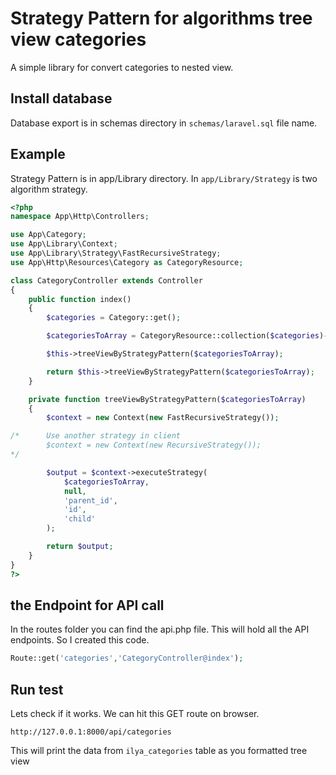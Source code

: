 Strategy Pattern for algorithms tree view categories 
=======
A simple library for convert categories to nested view.

Install database
-------
Database export is in schemas directory in `schemas/laravel.sql` file name.

Example
-------
Strategy Pattern is in app/Library directory.
In `app/Library/Strategy` is two algorithm strategy.
```php
<?php
namespace App\Http\Controllers;

use App\Category;
use App\Library\Context;
use App\Library\Strategy\FastRecursiveStrategy;
use App\Http\Resources\Category as CategoryResource;

class CategoryController extends Controller
{
    public function index()
    {
        $categories = Category::get();

        $categoriesToArray = CategoryResource::collection($categories)->toArray($this);

        $this->treeViewByStrategyPattern($categoriesToArray);

        return $this->treeViewByStrategyPattern($categoriesToArray);
    }

    private function treeViewByStrategyPattern($categoriesToArray)
    {
        $context = new Context(new FastRecursiveStrategy());

/*      Use another strategy in client
        $context = new Context(new RecursiveStrategy());
*/

        $output = $context->executeStrategy(
            $categoriesToArray,
            null,
            'parent_id',
            'id',
            'child'
        );

        return $output;
    }
}
?>
```

the Endpoint for API call
-------
In the routes folder you can find the api.php file. This will hold all the API endpoints. So I created this code.

```php
Route::get('categories','CategoryController@index');
```


Run test
------
Lets check if it works. We can hit this GET route on browser.

`http://127.0.0.1:8000/api/categories` 

This will print the data from `ilya_categories` table as you formatted tree view
